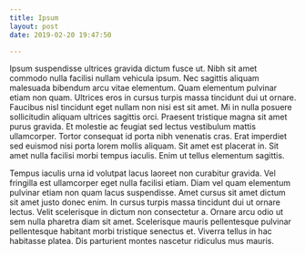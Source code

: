 ```yaml
---
title: Ipsum
layout: post
date: 2019-02-20 19:47:50

---
```



Ipsum suspendisse ultrices gravida dictum fusce ut. Nibh sit amet commodo nulla facilisi nullam vehicula ipsum. Nec sagittis aliquam malesuada bibendum arcu vitae elementum. Quam elementum pulvinar etiam non quam. Ultrices eros in cursus turpis massa tincidunt dui ut ornare. Faucibus nisl tincidunt eget nullam non nisi est sit amet. Mi in nulla posuere sollicitudin aliquam ultrices sagittis orci. Praesent tristique magna sit amet purus gravida. Et molestie ac feugiat sed lectus vestibulum mattis ullamcorper. Tortor consequat id porta nibh venenatis cras. Erat imperdiet sed euismod nisi porta lorem mollis aliquam. Sit amet est placerat in. Sit amet nulla facilisi morbi tempus iaculis. Enim ut tellus elementum sagittis.




Tempus iaculis urna id volutpat lacus laoreet non curabitur gravida. Vel fringilla est ullamcorper eget nulla facilisi etiam. Diam vel quam elementum pulvinar etiam non quam lacus suspendisse. Amet cursus sit amet dictum sit amet justo donec enim. In cursus turpis massa tincidunt dui ut ornare lectus. Velit scelerisque in dictum non consectetur a. Ornare arcu odio ut sem nulla pharetra diam sit amet. Scelerisque mauris pellentesque pulvinar pellentesque habitant morbi tristique senectus et. Viverra tellus in hac habitasse platea. Dis parturient montes nascetur ridiculus mus mauris.
